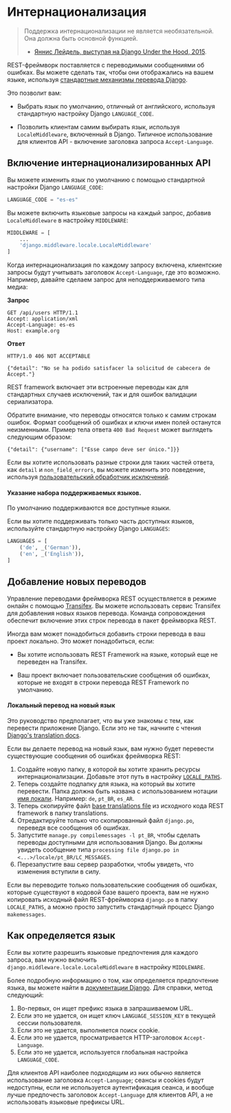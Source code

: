 <!-- TRANSLATED by md-translate -->
# Интернационализация

> Поддержка интернационализации не является необязательной. Она должна быть основной функцией.
>
> - [Яннис Лейдель, выступая на Django Under the Hood, 2015](https://youtu.be/Wa0VfS2q94Y).

REST-фреймворк поставляется с переводимыми сообщениями об ошибках. Вы можете сделать так, чтобы они отображались на вашем языке, используя [стандартные механизмы перевода Django](https://docs.djangoproject.com/en/stable/topics/i18n/translation).

Это позволит вам:

- Выбрать язык по умолчанию, отличный от английского, используя стандартную настройку Django `LANGUAGE_CODE`.

- Позволить клиентам самим выбирать язык, используя `LocaleMiddleware`, включенный в Django. Типичное использование для клиентов API - включение заголовка запроса `Accept-Language`.

## Включение интернационализированных API

Вы можете изменить язык по умолчанию с помощью стандартной настройки Django `LANGUAGE_CODE`:

```python
LANGUAGE_CODE = "es-es"
```

Вы можете включить языковые запросы на каждый запрос, добавив `LocaleMiddleware` в настройку `MIDDLEWARE`:

```python
MIDDLEWARE = [
    ...
    'django.middleware.locale.LocaleMiddleware'
]
```

Когда интернационализация по каждому запросу включена, клиентские запросы будут учитывать заголовок `Accept-Language`, где это возможно. Например, давайте сделаем запрос для неподдерживаемого типа медиа:

**Запрос**

```
GET /api/users HTTP/1.1
Accept: application/xml
Accept-Language: es-es
Host: example.org
```

**Ответ**

```
HTTP/1.0 406 NOT ACCEPTABLE

{"detail": "No se ha podido satisfacer la solicitud de cabecera de Accept."}
```

REST framework включает эти встроенные переводы как для стандартных случаев исключений, так и для ошибок валидации сериализатора.

Обратите внимание, что переводы относятся только к самим строкам ошибок. Формат сообщений об ошибках и ключи имен полей останутся неизменными. Пример тела ответа `400 Bad Request` может выглядеть следующим образом:

```
{"detail": {"username": ["Esse campo deve ser único."]}}
```

Если вы хотите использовать разные строки для таких частей ответа, как `detail` и `non_field_errors`, вы можете изменить это поведение, используя [пользовательский обработчик исключений](../api-guide/exceptions.md#custom-exception-handling).

#### Указание набора поддерживаемых языков.

По умолчанию поддерживаются все доступные языки.

Если вы хотите поддерживать только часть доступных языков, используйте стандартную настройку Django `LANGUAGES`:

```python
LANGUAGES = [
    ('de', _('German')),
    ('en', _('English')),
]
```

## Добавление новых переводов

Управление переводами фреймворка REST осуществляется в режиме онлайн с помощью [Transifex](https://www.transifex.com/projects/p/django-rest-framework/). Вы можете использовать сервис Transifex для добавления новых языков перевода. Команда сопровождения обеспечит включение этих строк перевода в пакет фреймворка REST.

Иногда вам может понадобиться добавить строки перевода в ваш проект локально. Это может понадобиться, если:

- Вы хотите использовать REST Framework на языке, который еще не переведен на Transifex.

- Ваш проект включает пользовательские сообщения об ошибках, которые не входят в строки перевода REST Framework по умолчанию.

#### Локальный перевод на новый язык

Это руководство предполагает, что вы уже знакомы с тем, как перевести приложение Django. Если это не так, начните с чтения [Django's translation docs](https://docs.djangoproject.com/en/stable/topics/i18n/translation).

Если вы делаете перевод на новый язык, вам нужно будет перевести существующие сообщения об ошибках фреймворка REST:

1. Создайте новую папку, в которой вы хотите хранить ресурсы интернационализации. Добавьте этот путь в настройку [`LOCALE_PATHS`](https://docs.djangoproject.com/en/stable/ref/settings/#std:setting-LOCALE_PATHS).
2. Теперь создайте подпапку для языка, на который вы хотите перевести. Папка должна быть названа с использованием нотации [имя локали](https://docs.djangoproject.com/en/stable/topics/i18n/#term-locale-name). Например: `de`, `pt_BR`, `es_AR`.
3. Теперь скопируйте файл [base translations file](https://raw.githubusercontent.com/encode/django-rest-framework/master/rest_framework/locale/en_US/LC_MESSAGES/django.po) из исходного кода REST framework в папку translations.
4. Отредактируйте только что скопированный файл `django.po`, переведя все сообщения об ошибках.
5. Запустите `manage.py compilemessages -l pt_BR`, чтобы сделать переводы доступными для использования Django. Вы должны увидеть сообщение типа `processing file django.po in <...>/locale/pt_BR/LC_MESSAGES`.
6. Перезапустите ваш сервер разработки, чтобы увидеть, что изменения вступили в силу.

Если вы переводите только пользовательские сообщения об ошибках, которые существуют в кодовой базе вашего проекта, вам не нужно копировать исходный файл REST-фреймворка `django.po` в папку `LOCALE_PATHS`, а можно просто запустить стандартный процесс Django `makemessages`.

## Как определяется язык

Если вы хотите разрешить языковые предпочтения для каждого запроса, вам нужно включить `django.middleware.locale.LocaleMiddleware` в настройку `MIDDLEWARE`.

Более подробную информацию о том, как определяется предпочтение языка, вы можете найти в [документации Django](https://docs.djangoproject.com/en/stable/topics/i18n/translation/#how-django-discovers-language-preference). Для справки, метод следующий:

1. Во-первых, он ищет префикс языка в запрашиваемом URL.
2. Если это не удается, он ищет ключ `LANGUAGE_SESSION_KEY` в текущей сессии пользователя.
3. Если это не удается, выполняется поиск cookie.
4. Если это не удается, просматривается HTTP-заголовок `Accept-Language`.
5. Если это не удается, используется глобальная настройка `LANGUAGE_CODE`.

Для клиентов API наиболее подходящим из них обычно является использование заголовка `Accept-Language`; сеансы и cookies будут недоступны, если не используется аутентификация сеанса, и вообще лучше предпочесть заголовок `Accept-Language` для клиентов API, а не использовать языковые префиксы URL.
